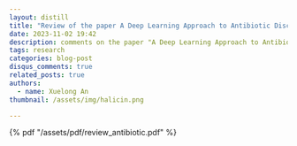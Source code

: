 ```yaml
---
layout: distill
title: "Review of the paper A Deep Learning Approach to Antibiotic Discovery"
date: 2023-11-02 19:42
description: comments on the paper "A Deep Learning Approach to Antibiotic Discovery", with a brief step-by-step algorithm  how message passsing works in a graph neural network
tags: research
categories: blog-post
disqus_comments: true
related_posts: true
authors:
  - name: Xuelong An
thumbnail: /assets/img/halicin.png

---
```


{% pdf "/assets/pdf/review_antibiotic.pdf" %}

